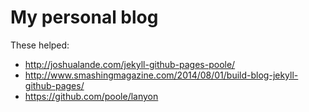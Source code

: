 # My personal blog

These helped:

* http://joshualande.com/jekyll-github-pages-poole/
* http://www.smashingmagazine.com/2014/08/01/build-blog-jekyll-github-pages/
* https://github.com/poole/lanyon
